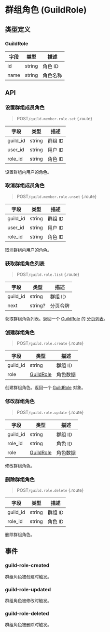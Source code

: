 # 群组角色 (GuildRole)

## 类型定义

### GuildRole

| 字段 | 类型 | 描述 |
| --- | --- | --- |
| id | string | 角色 ID |
| name | string | 角色名称 |

## API

### 设置群组成员角色

> <badge>POST</badge>`/guild.member.role.set` {.route}

| 字段 | 类型 | 描述 |
| --- | --- | --- |
| guild_id | string | 群组 ID |
| user_id | string | 用户 ID |
| role_id | string | 角色 ID |

设置群组内用户的角色。

### 取消群组成员角色

> <badge>POST</badge>`/guild.member.role.unset` {.route}

| 字段 | 类型 | 描述 |
| --- | --- | --- |
| guild_id | string | 群组 ID |
| user_id | string | 用户 ID |
| role_id | string | 角色 ID |

取消群组内用户的角色。

### 获取群组角色列表

> <badge>POST</badge>`/guild.role.list` {.route}

| 字段 | 类型 | 描述 |
| --- | --- | --- |
| guild_id | string | 群组 ID |
| next | string? | 分页令牌 |

获取群组角色列表。返回一个 [GuildRole](#guildrole) 的 [分页列表](../protocol/api.md#分页)。

### 创建群组角色

> <badge>POST</badge>`/guild.role.create` {.route}

| 字段 | 类型 | 描述 |
| --- | --- | --- |
| guild_id | string | 群组 ID |
| role | [GuildRole](#guildrole) | 角色数据 |

创建群组角色。返回一个 [GuildRole](#guildrole) 对象。

### 修改群组角色

> <badge>POST</badge>`/guild.role.update` {.route}

| 字段 | 类型 | 描述 |
| --- | --- | --- |
| guild_id | string | 群组 ID |
| role_id | string | 角色 ID |
| role | [GuildRole](#guildrole) | 角色数据 |

修改群组角色。

### 删除群组角色

> <badge>POST</badge>`/guild.role.delete` {.route}

| 字段 | 类型 | 描述 |
| --- | --- | --- |
| guild_id | string | 群组 ID |
| role_id | string | 角色 ID |

删除群组角色。

## 事件

### guild-role-created

群组角色被创建时触发。

### guild-role-updated

群组角色被修改时触发。

### guild-role-deleted

群组角色被删除时触发。
